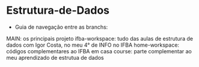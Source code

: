 # Estrutura-de-Dados

- Guia de navegação entre as branchs:

MAIN: os principais projeto 
ifba-workspace: tudo das aulas de estrutura de dados com Igor Costa, no meu 4° de INFO no IFBA
home-workspace: códigos complementares ao IFBA em casa
course: parte complementar ao meu aprendizado de estrutua de dados
